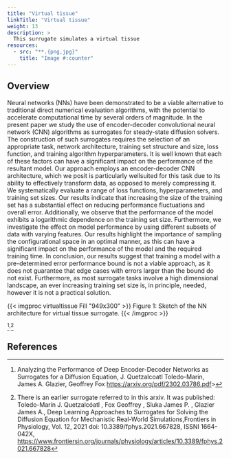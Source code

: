 ```yaml
---
title: "Virtual tissue"
linkTitle: "Virtual tissue"
weight: 13
description: >
  This surrugate simulates a virtual tissue
resources:
  - src: "**.{png,jpg}"
    title: "Image #:counter"
---
```


## Overview

Neural networks (NNs) have been demonstrated to be a viable
alternative to traditional direct numerical evaluation algorithms,
with the potential to accelerate computational time by several orders
of magnitude. In the present paper we study the use of encoder-decoder
convolutional neural network (CNN) algorithms as surrogates for
steady-state diffusion solvers. The construction of such surrogates
requires the selection of an appropriate task, network architecture,
training set structure and size, loss function, and training algorithm
hyperparameters. It is well known that each of these factors can have
a significant impact on the performance of the resultant model.  Our
approach employs an encoder-decoder CNN architecture, which we posit
is particularly wellsuited for this task due to its ability to
effectively transform data, as opposed to merely compressing it. We
systematically evaluate a range of loss functions, hyperparameters,
and training set sizes.  Our results indicate that increasing the size
of the training set has a substantial effect on reducing performance
fluctuations and overall error. Additionally, we observe that the
performance of the model exhibits a logarithmic dependence on the
training set size. Furthermore, we investigate the effect on model
performance by using different subsets of data with varying
features. Our results highlight the importance of sampling the
configurational space in an optimal manner, as this can have a
significant impact on the performance of the model and the required
training time. In conclusion, our results suggest that training a
model with a pre-determined error performance bound is not a viable
approach, as it does not guarantee that edge cases with errors larger
than the bound do not exist. Furthermore, as most surrogate tasks
involve a high dimensional landscape, an ever increasing training set
size is, in principle, needed, however it is not a practical solution.


{{< imgproc virtualtissue Fill "949x300" >}}
Figure 1: Sketch of the NN architecture for virtual tissue surrogate.
{{< /imgproc >}}


[^1]<sup>,</sup>[^2]

## References

[^1]: Analyzing the Performance of Deep Encoder-Decoder Networks as Surrogates for a Diffusion Equation, J. Quetzalcoatl Toledo-Marin, James A. Glazier, Geoffrey Fox
<https://arxiv.org/pdf/2302.03786.pdf>>

[^2]: There is an earlier surrogate referred to in this arxiv. It was published:
Toledo-Marín J. Quetzalcóatl , Fox Geoffrey , Sluka James P. , Glazier James A., 
Deep Learning Approaches to Surrogates for Solving the Diffusion Equation for Mechanistic Real-World Simulations,Frontiers in Physiology, Vol. 12, 2021
doi: 10.3389/fphys.2021.667828,
ISSNI 1664-042X,
<https://www.frontiersin.org/journals/physiology/articles/10.3389/fphys.2021.667828>
